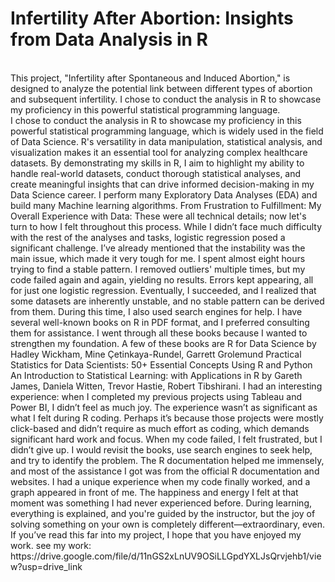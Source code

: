 # Infertility After Abortion: Insights from Data Analysis in R
<br>
This project, "Infertility after Spontaneous and Induced Abortion," is designed to analyze the potential link between different types of abortion and subsequent infertility. I chose to conduct the analysis in R to showcase my proficiency in this powerful statistical programming language.
<br>
 I chose to conduct the analysis in R to showcase my proficiency in this powerful statistical programming language, which is widely used in the field of Data Science. R's versatility in data manipulation, statistical analysis, and visualization makes it an essential tool for analyzing complex healthcare datasets. By demonstrating my skills in R, I aim to highlight my ability to handle real-world datasets, conduct thorough statistical analyses, and create meaningful insights that can drive informed decision-making in my Data Science career. I perform many Exploratory Data Analyses (EDA) and build many Machine learning algorithms.
From Frustration to Fulfillment: My Overall Experience with Data:
  These were all technical details; now let's turn to how I felt throughout this process. While I didn’t face much difficulty with the rest of the analyses and tasks, logistic regression posed a significant challenge. I’ve already mentioned that the instability was the main issue, which made it very tough for me. I spent almost eight hours trying to find a stable pattern. I removed outliers' multiple times, but my code failed again and again, yielding no results. Errors kept appearing, all for just one logistic regression. Eventually, I succeeded, and I realized that some datasets are inherently unstable, and no stable pattern can be derived from them.
During this time, I also used search engines for help. I have several well-known books on R in PDF format, and I preferred consulting them for assistance. I went through all these books because I wanted to strengthen my foundation. A few of these books are
R for Data Science by Hadley Wickham, Mine Çetinkaya-Rundel, Garrett Grolemund
Practical Statistics for Data Scientists: 50+ Essential Concepts Using R and Python
An Introduction to Statistical Learning: with Applications in R by Gareth James, Daniela Witten, Trevor Hastie, Robert Tibshirani.
I had an interesting experience: when I completed my previous projects using Tableau and Power BI, I didn’t feel as much joy. The experience wasn’t as significant as what I felt during R coding. Perhaps it’s because those projects were mostly click-based and didn’t require as much effort as coding, which demands significant hard work and focus. When my code failed, I felt frustrated, but I didn’t give up. I would revisit the books, use search engines to seek help, and try to identify the problem. The R documentation helped me immensely, and most of the assistance I got was from the official R documentation and websites.
I had a unique experience when my code finally worked, and a graph appeared in front of me. The happiness and energy I felt at that moment was something I had never experienced before. During learning, everything is explained, and you're guided by the instructor, but the joy of solving something on your own is completely different—extraordinary, even. If you’ve read this far into my project, I hope that you have enjoyed my work.
see my work: https://drive.google.com/file/d/11nGS2xLnUV9OSiLLGpdYXLJsQrvjehb1/view?usp=drive_link
